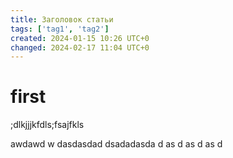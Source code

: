 ```yaml
---
title: Заголовок статьи
tags: ['tag1', 'tag2']
created: 2024-01-15 10:26 UTC+0
changed: 2024-02-17 11:04 UTC+0
---
```

# first
;dlkjjjkfdls;fsajfkls


awdawd
w
dasdasdad
dsadadasda
d
as
d
as
d
as
d
